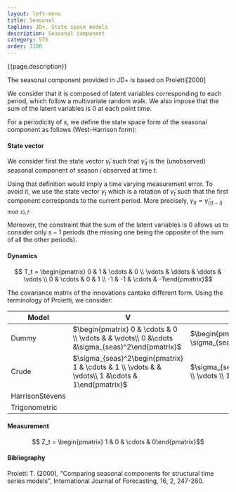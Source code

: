 ```yaml
---
layout: left-menu
title: Seasonal
tagline: JD+. State space models
description: Seasonal component
category: STS
order: 3100
---
```

{{page.description}}

The seasonal component provided in JD+ is based on Proietti[2000]

We consider that it is composed of latent variables corresponding to each period, which follow a multivariate random walk. We also impose that the sum of the latent variables is 0 at each point time.

For a periodicity of $s$, we define the state space form of the seasonal component as follows (West-Harrison form):

#### State vector

We consider first the state vector $\tilde \gamma_t$ such that $\tilde \gamma_{it}$ is the (unobserved) seasonal component of season $i$ observed at time $t$.

Using that definition would imply a time varying measurement error. To avoid it, we use the state vector $\gamma_t$ which is a rotation of $\tilde \gamma_t$ such that the first component corresponds to the current period. More precisely, $\gamma_{it} =\tilde\gamma_{\left( \left(t-i\right) \mod s \right), t}$.

Moreover, the constraint that the sum of the latent variables is 0 allows us to consider only $s-1$ periods (the missing one being the opposite of the sum of all the other periods).

#### Dynamics

$$ T_t = \begin{pmatrix} 0 & 1 & \cdots & 0 \\ \vdots & \ddots & \ddots & \vdots \\ 0 &  \cdots & 0 & 1  \\ -1 & -1 & \cdots & -1\end{pmatrix}$$

The covariance matrix of the innovations cantake different form. Using the terminology of Proietti, we consider:

|Model| V | S |
| - | - | - |
|Dummy|$\begin{pmatrix} 0 &  \cdots & 0 \\ \vdots & & \vdots\\ 0 &\cdots &\sigma_{seas}^2\end{pmatrix}$ |$\begin{pmatrix}0 \\ \vdots \\ \sigma_{seas}\end{pmatrix}$|
|Crude|$\sigma_{seas}^2\begin{pmatrix} 1 &  \cdots & 1 \\ \vdots & & \vdots\\ 1 &\cdots & 1\end{pmatrix}$ |$\sigma_{seas}\begin{pmatrix}1 \\ \vdots \\ 1\end{pmatrix}$|
|HarrisonStevens| |
|Trigonometric| |



#### Measurement

$$ Z_t = \begin{pmatrix} 1 & 0 & \cdots & 0\end{pmatrix}$$

#### Bibliography

Proietti T. (2000), "Comparing seasonal components for structural time series models", International Journal of Forecasting, 16, 2, 247-260.
